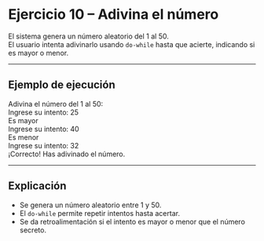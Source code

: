 # Ejercicio 10 – Adivina el número

El sistema genera un número aleatorio del 1 al 50.  
El usuario intenta adivinarlo usando `do-while` hasta que acierte, indicando si es mayor o menor.

---

##  Ejemplo de ejecución
Adivina el número del 1 al 50:  
Ingrese su intento: 25  
Es mayor  
Ingrese su intento: 40  
Es menor  
Ingrese su intento: 32  
¡Correcto! Has adivinado el número.  

---

## Explicación
- Se genera un número aleatorio entre 1 y 50.  
- El `do-while` permite repetir intentos hasta acertar.  
- Se da retroalimentación si el intento es mayor o menor que el número secreto.
